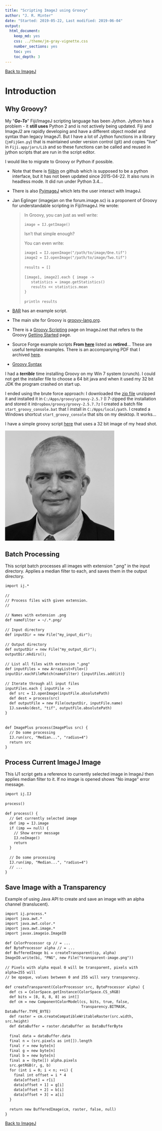 ```yaml
---
title: "Scripting ImageJ using Groovy"
author: "J. R. Minter"
date: "Started: 2019-05-22, Last modified: 2019-06-04"
output:
  html_document:
    keep_md: yes
    css: ../theme/jm-gray-vignette.css
    number_sections: yes
    toc: yes
    toc_depth: 3
---
```


[Back to ImageJ](ImageJ.html)

# Introduction

## Why Groovy?

My "**_Go-To_**" Fiji/ImageJ scripting language has been Jython. Jython has
a problem - it **still uses** Python 2 and is not actively being updated.
Fiji and ImageJ2 are rapidly developing and have a different object model and
syntax than legacy ImageJ1. But I have a lot of Jython functions in a library
(`jmFijGen.py`) that is maintained under version control (git) and copies "live"
in `Fiji.app/jars/Lib` and so these functions can be called and reused in jython
scripts that are run in the script editor.

I would like to migrate to Groovy or Python if possible.

- Note that there is
[fijibin](https://github.com/arve0/fijibin/tree/master/fijibin)
on github which is supposed to be a python interface, but it has not been
updated since 2015-04-22. It also runs in headless mode. It did run under
Python 3.4... 

- There is also
[PyimageJ](https://nbviewer.jupyter.org/github/imagej/tutorials/blob/master/notebooks/1-Using-ImageJ/6-ImageJ-with-Python-Kernel.ipynb) which lets the user interact 
with ImageJ.

- Jan Eglinger (imagejan on the forum.image.sc) is a proponent of Groovy
for understandable scripting in Fiji/ImageJ. He wrote:

    > In Groovy, you can just as well write:
    >
    >   ```
    >   image = IJ.getImage()
    >   ```
    >
    > Isn’t that simple enough?
    >
    > You can even write:
    > 
    >    ```
    >    image1 = IJ.openImage("/path/to/image/One.tif")
    >    image2 = IJ.openImage("/path/to/image/Two.tif")
    >    
    >    results = []
    >
    >    [image1, image2].each { image ->
    >       statistics = image.getStatistics()
    >       results << statistics.mean
    >    }
    >    
    >    println results
    >    ```
- [BAR](https://github.com/tferr/Scripts/blob/master/BAR/src/main/resources/lib/BARlib.groovy) has an example script.

- The main site for Groovy is [groovy-lang.org](http://groovy-lang.org/).

- There is a [Groovy Scripting](https://imagej.net/Groovy_Scripting) page on
ImageJ.net that refers to the Groovy
[Getting Started](http://groovy-lang.org/documentation.html#gettingstarted)
page.

- Source Forge example scripts
**From [here](http://ij-plugins.sourceforge.net/plugins/groovy/examples.html)**
listed as **retired**... These are useful template examples. There is an
accompanying PDF that I archived
[here](pdf/Tutorial_Recording_Groovy_Scripts.pdf).

- [Groovy Syntax](http://groovy-lang.org/syntax.html)

I had a **_terrible_** time installing Groovy on my Win 7 system (crunch).
I could not get the installer file to choose a 64 bit java and when it
used my 32 bit JDK the program crashed on start up.

I ended using the brute force approach: I downloaded the
[zip file](https://dl.bintray.com/groovy/maven/apache-groovy-binary-2.5.7.zip)
unzipped it and installed it in `C:/Apps/groovy\groovy-2.5.7`
(I 7-zipped the installation and
stored it in`Dropbox/groovy/groovy-2.5.7.7z` I created a batch file
`start_groovy_console.bat`
that I install in `C:/Apps/local/path`. I created a Windows shortcut
`start_groovy_console` that sits on my desktop. It works...

I have a simple groovy script [here](groovy/gaussian_blur.groovy) that uses
a 32 bit image of my head shot.

![John's 32 bit/px head shot](groovy/john_32.png).



## Batch Processing

This script batch processes all images with extension ".png" in the input directory. Applies a median filter to each, and saves them in the output directory.

```
import ij.*
 
//
// Process files with given extension.
//
 
// Names with extension .png
def nameFilter = ~/.*.png/
 
// Input directory
def inputDir = new File("my_input_dir");
 
// Output directory
def outputDir = new File("my_output_dir");
outputDir.mkdirs();
 
// List all files with extension ".png"
def inputFiles = new ArrayList<File>()
inputDir.eachFileMatch(nameFilter) {inputFiles.add(it)}
 
// Iterate through all input files
inputFiles.each { inputFile ->
  def src = IJ.openImage(inputFile.absolutePath)
  def dest = process(src)
  def outputFile = new File(outputDir, inputFile.name)
  IJ.saveAs(dest, "tif", outputFile.absolutePath)
}
 
 
def ImagePlus process(ImagePlus src) {
  // Do some processing
  IJ.run(src, "Median...", "radius=4")
  return src
}
```


## Process Current ImageJ Image

This IJ1 script gets a reference to currently selected image in ImageJ then applies median filter to it. If no image is opened shows "No image" error message.

```
import ij.IJ
 
process()
 
def process() {
  // Get currently selected image
  def imp = IJ.image
  if (imp == null) {
    // Show error message
    IJ.noImage()
    return
  }
 
  // Do some processing
  IJ.run(imp, "Median...", "radius=4")
  // ...
}
```

## Save Image with a Transparency

Example of using Java API to create and save an image with an alpha channel (translucent).

```
import ij.process.*
import java.awt.*
import java.awt.color.*
import java.awt.image.*
import javax.imageio.ImageIO
 
def ColorProcessor cp // = ...
def ByteProcessor alpha // = ...
def BufferedImage bi = createTransparent(cp, alpha)
ImageIO.write(bi, "PNG", new File("transparent-image.png"))
 
// Pixels with alpha equal 0 will be transparent, pixels with alpha=255 will
// be opaque, values between 0 and 255 will vary transparency.
 
def createTransparent(ColorProcessor src, ByteProcessor alpha) {
  def cs = ColorSpace.getInstance(ColorSpace.CS_sRGB)
  def bits = [8, 8, 8, 8] as int[]
  def cm = new ComponentColorModel(cs, bits, true, false,
                                   Transparency.BITMASK, DataBuffer.TYPE_BYTE)
  def raster = cm.createCompatibleWritableRaster(src.width, src.height)
  def dataBuffer = raster.dataBuffer as DataBufferByte
 
  final data = dataBuffer.data
  final n = (src.pixels as int[]).length
  final r = new byte[n]
  final g = new byte[n]
  final b = new byte[n]
  final a = (byte[]) alpha.pixels
  src.getRGB(r, g, b)
  for (int i = 0; i < n; ++i) {
    final int offset = i * 4
    data[offset] = r[i]
    data[offset + 1] = g[i]
    data[offset + 2] = b[i]
    data[offset + 3] = a[i]
  }
 
  return new BufferedImage(cm, raster, false, null)
}
```


[Back to ImageJ](ImageJ.html)
